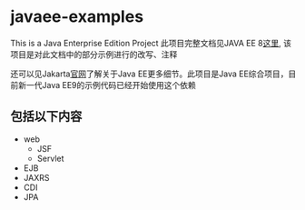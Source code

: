# javaee-examples
This is a Java Enterprise Edition Project
此项目完整文档见JAVA EE 8[这里](https://javaee.github.io/tutorial/toc.html),
该项目是对此文档中的部分示例进行的改写、注释  

还可以见Jakarta[官网](https://jakarta.ee/)了解关于Java EE更多细节。此项目是Java EE综合项目，目前新一代Java EE9的示例代码已经开始使用这个依赖


## 包括以下内容
- web
  - JSF
  - Servlet
- EJB
- JAXRS
- CDI
- JPA